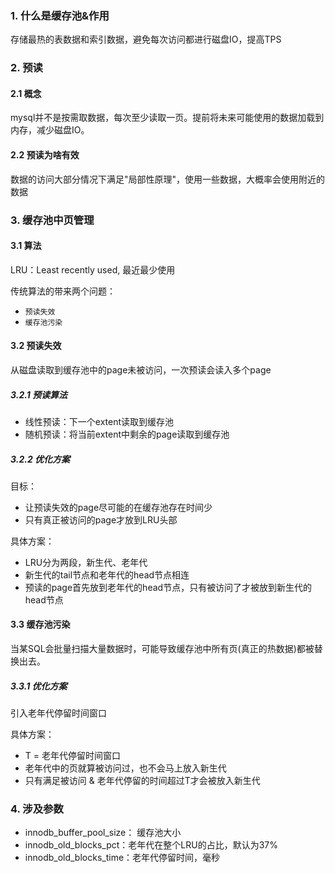 ### 1. 什么是缓存池&作用
存储最热的表数据和索引数据，避免每次访问都进行磁盘IO，提高TPS

### 2. 预读
#### 2.1 概念
mysql并不是按需取数据，每次至少读取一页。提前将未来可能使用的数据加载到内存，减少磁盘IO。

#### 2.2 预读为啥有效
数据的访问大部分情况下满足"局部性原理"，使用一些数据，大概率会使用附近的数据

### 3. 缓存池中页管理
#### 3.1 算法
LRU：Least recently used, 最近最少使用  

传统算法的带来两个问题：
-   `预读失效`
-   `缓存池污染`

#### 3.2 预读失效
从磁盘读取到缓存池中的page未被访问，一次预读会读入多个page

##### 3.2.1 预读算法
-   线性预读：下一个extent读取到缓存池
-   随机预读：将当前extent中剩余的page读取到缓存池

##### 3.2.2 优化方案
目标：
-   让预读失效的page尽可能的在缓存池存在时间少
-   只有真正被访问的page才放到LRU头部

具体方案：
-   LRU分为两段，新生代、老年代
-   新生代的tail节点和老年代的head节点相连
-   预读的page首先放到老年代的head节点，只有被访问了才被放到新生代的head节点

#### 3.3 缓存池污染
当某SQL会批量扫描大量数据时，可能导致缓存池中所有页(真正的热数据)都被替换出去。

##### 3.3.1 优化方案
引入老年代停留时间窗口

具体方案：
-   T = 老年代停留时间窗口
-   老年代中的页就算被访问过，也不会马上放入新生代
-   只有满足被访问 & 老年代停留的时间超过T才会被放入新生代

### 4. 涉及参数
- innodb_buffer_pool_size： 缓存池大小
- innodb_old_blocks_pct：老年代在整个LRU的占比，默认为37%
- innodb_old_blocks_time：老年代停留时间，毫秒
